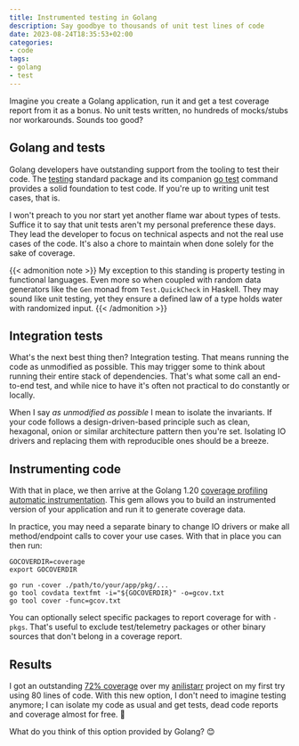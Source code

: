 ```yaml
---
title: Instrumented testing in Golang
description: Say goodbye to thousands of unit test lines of code
date: 2023-08-24T18:35:53+02:00
categories:
- code
tags:
- golang
- test
---
```


Imagine you create a Golang application, run it and get a test coverage report
from it as a bonus. No unit tests written, no hundreds of mocks/stubs nor
workarounds. Sounds too good?

<!--more-->

## Golang and tests

Golang developers have outstanding support from the tooling to test their code.
The [testing][testing] standard package and its companion [go test][go-test-cmd]
command provides a solid foundation to test code. If you're up to writing unit
test cases, that is.

I won't preach to you nor start yet another flame war about types of tests.
Suffice it to say that unit tests aren't my personal preference these days. They
lead the developer to focus on technical aspects and not the real use cases of
the code. It's also a chore to maintain when done solely for the sake of
coverage.

{{< admonition note >}}
My exception to this standing is property testing in functional languages. Even
more so when coupled with random data generators like the `Gen` monad from
`Test.QuickCheck` in Haskell. They may sound like unit testing, yet they ensure
a defined law of a type holds water with randomized input.
{{< /admonition >}}

## Integration tests

What's the next best thing then? Integration testing. That means running the
code as unmodified as possible. This may trigger some to think about running
their entire stack of dependencies. That's what some call an end-to-end test,
and while nice to have it's often not practical to do constantly or locally.

When I say _as unmodified as possible_ I mean to isolate the invariants. If your
code follows a design-driven-based principle such as clean, hexagonal, onion or
similar architecture pattern then you're set. Isolating IO drivers and replacing
them with reproducible ones should be a breeze.

## Instrumenting code

With that in place, we then arrive at the Golang 1.20 [coverage profiling
automatic instrumentation](https://go.dev/testing/coverage/). This gem allows
you to build an instrumented version of your application and run it to generate
coverage data.

In practice, you may need a separate binary to change IO drivers or make all
method/endpoint calls to cover your use cases. With that in place you can then
run:

```shell
GOCOVERDIR=coverage
export GOCOVERDIR

go run -cover ./path/to/your/app/pkg/...
go tool covdata textfmt -i="${GOCOVERDIR}" -o=gcov.txt
go tool cover -func=gcov.txt
```

You can optionally select specific packages to report coverage for with `-pkgs`.
That's useful to exclude test/telemetry packages or other binary sources that
don't belong in a coverage report.

## Results

I got an outstanding [72% coverage][coverage-sample] over my
[anilistarr][anilistarr] project on my first try using 80 lines of code. With
this new option, I don't need to imagine testing anymore; I can isolate my
code as usual and get tests, dead code reports and coverage almost for free. 🖤

What do you think of this option provided by Golang? 😊

[testing]: https://pkg.go.dev/testing
[go-test-cmd]: https://pkg.go.dev/cmd/go#hdr-Testing_functions
[anilistarr]: http://github.com/wwmoraes/anilistarr/
[coverage-sample]: https://github.com/wwmoraes/anilistarr/actions/runs/5957377534/job/16159944308#step:8:61

